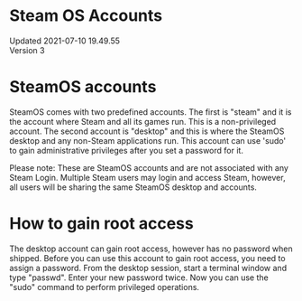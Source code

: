 # Steam OS Accounts
Updated 2021-07-10 19.49.55  
Version 3  

# **SteamOS accounts**  
SteamOS comes with two predefined accounts. The first is "steam" and it is the account where Steam and all its games run. This is a non-privileged account. The second account is "desktop" and this is where the SteamOS desktop and any non-Steam applications run. This account can use 'sudo' to gain administrative privileges after you set a password for it.  
  
Please note: These are SteamOS accounts and are not associated with any Steam Login. Multiple Steam users may login and access Steam, however, all users will be sharing the same SteamOS desktop and accounts.  
  
  
# **How to gain root access**
The desktop account can gain root access, however has no password when shipped. Before you can use this account to gain root access, you need to assign a password. From the desktop session, start a terminal window and type "passwd". Enter your new password twice. Now you can use the "sudo" command to perform privileged operations.